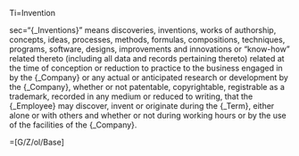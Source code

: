 Ti=Invention

sec=“{_Inventions}” means discoveries, inventions, works of authorship, concepts, ideas, processes, methods, formulas, compositions, techniques, programs, software, designs, improvements and innovations or “know-how” related thereto (including all data and records pertaining thereto) related at the time of conception or reduction to practice to the business engaged in by the {_Company} or any actual or anticipated research or development by the {_Company}, whether or not patentable, copyrightable, registrable as a trademark, recorded in any medium or reduced to writing, that the {_Employee} may discover, invent or originate during the {_Term}, either alone or with others and whether or not during working hours or by the use of the facilities of the {_Company}.

=[G/Z/ol/Base]
